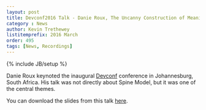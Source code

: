 ```yaml
---
layout: post
title: Devconf2016 Talk - Danie Roux, The Uncanny Construction of Meaning
category : News
author: Kevin Trethewey
listitemprefix: 2016 March
order: 495
tags: [News, Recordings]
---
```

{% include JB/setup %}

Danie Roux keynoted the inaugural [Devconf](http://devconf.co.za) conference in Johannesburg, South Africa. His talk was not directly about Spine Model, but it was one of the central themes.

You can download the slides from this talk [here](/assets/presentations/spineDevconf.pdf).
